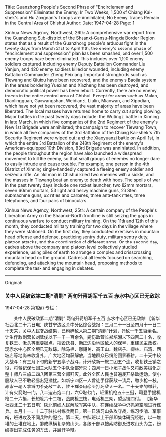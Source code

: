 Title: Guanzhong People's Second Phase of "Encirclement and Suppression" Eliminates the Enemy; In Two Weeks, 1,500 of Chiang Kai-shek's and Hu Zongnan's Troops are Annihilated; No Enemy Traces Remain in the Central Area of Chishui
Author:
Date: 1947-04-28
Page: 1

Xinhua News Agency, Northwest, 26th: A comprehensive war report from the Guanzhong Sub-district of the Shaanxi-Gansu-Ningxia Border Region states that as a result of the Guanzhong people's arduous fight in the twenty days from March 21st to April 11th, the enemy's second phase of "encirclement and suppression" plan has been smashed, and over 1,500 enemy troops have been eliminated. This includes over 1,100 enemy soldiers captured, including enemy Deputy Battalion Commander Liu Yanjun, and 420 enemy soldiers killed or wounded, including enemy Battalion Commander Zheng Peixiang. Important strongholds such as Tiewang and Qiutou have been recovered, and the enemy's Baojia system in the areas bordering Yuexian and Xinzheng has been destroyed, and democratic political power has been rebuilt. Currently, there are no enemy traces in the entire central area of Chishui. Except for areas such as Malan, Diaolingguan, Gaowangshan, Weidianzi, Liulin, Miaowan, and Xipodian, which have not yet been recovered, the vast majority of areas have been liberated. The local masses have returned home to carry out spring plowing. Major battles in the past twenty days include: the Wutingzi battle in Xinning in late March, in which five companies of the 2nd Regiment of the enemy's New 1st Brigade were annihilated; the campaign to recover Tiewang Town, in which all five companies of the 3rd Battalion of the Chiang Kai-shek's 7th Security Regiment were wiped out; and the Xiaoyuanzi battle on April 1st, in which the entire 3rd Battalion of the 248th Regiment of the enemy's American-equipped 10th Division, 83rd Brigade was annihilated. In addition, the people throughout the region have also launched a widespread movement to kill the enemy, so that small groups of enemies no longer dare to easily intrude and cause trouble. For example, one person in the 4th District of Xinning single-handedly captured a fleeing enemy soldier and seized a rifle. An old man in Chishui killed two enemies with a sickle, and the masses in Tiewang beat an enemy to death with hoes. The spoils of war in the past twenty days include one rocket launcher, two 82mm mortars, seven 60mm mortars, 53 light and heavy machine guns, 26 Sten submachine guns, 62 rifles and carbines, three anti-tank rifles, three telephones, and four pairs of binoculars.

Xinhua News Agency, Northwest, 25th: A certain company of the People's Liberation Army on the Shaanxi-North frontline is still seizing the gaps in continuous warfare to conduct military training. On the 11th and 12th of this month, they conducted military training for two days in the village where they were stationed. On the first day, they conducted exercises in mountain head offense and defense, practicing sentry duty, military sentry duty, platoon attacks, and the coordination of different arms. On the second day, cadres above the company and platoon level collectively studied experience, using piles of earth to arrange a complex and crisscrossing mountain head on the ground. Cadres at all levels focused on searching, defending, and attacking the mountain head, proposing methods to complete the task and engaging in debates.



<hr /> 

Original: 


### 关中人民破敌第二期“清剿”  两旬歼蒋胡军千五百  赤水中心区已无敌踪

1947-04-28
第1版()
专栏：

　　关中人民破敌第二期“清剿”
    两旬歼蒋胡军千五百 
    赤水中心区已无敌踪
    【新华社西北二十六日电】陕甘宁边区关中分区综合战报：三月二十一日至四月十一日二十天来，关中人民奋战结果，已粉碎敌人第二期“清剿”计划，歼敌一千五百余名。计生俘敌副营长刘延俊以下一千一百余名，毙伤敌营长郑培湘以下四百二十名，收复铁王、湫头等重要据点，摧毁跃县、新正边沿地区敌人的保甲，重建民主政权。现赤水中心区全境已无敌踪。除马栏、雕翎关、高王山、魏店子、柳林、庙湾、西坡店等地尚未收复外，广大地区均获解放。当地群众已纷纷回家春耕。二十天中较大战斗：有三月下旬的新宁五亭子战斗，计歼敌新一旅二团五个连，收复铁王镇之役，将蒋记保七团三大队五个中队全部歼灭；四月一日小垣子战斗又将敌美械化之整十师八三旅二四八团第三营全部歼灭。此外全区人民也普遍展开杀敌运动。使小股敌人已不敢轻易出犯滋扰。如新宁四区一人曾徒手俘获敌一溃兵，缴步枪一枝。赤水一老人拿镰刀杀死敌二名，铁王群众用＠头打死敌人一名。二十天来的缴获，计有火箭炮一门，八二迫击炮二门，六○炮七门，轻重机枪五十三挺，司登手提机枪二十六挺，长短枪六十二枝，战防枪三枝，电话机三架，望远镜四付。
    【新华社西北二十五日电】陕北前线人民解放军某中队，在连续战争中仍抓紧空隙进行练兵。本月十一、十二于驻扎村练兵两日，第一日演习山头攻守战，练习步哨、军事哨，班进攻及不同兵种的配合。第二天，中队班以上干部即集体研究经验，以一堆堆的土堆在地上，排成纵横复杂的山头，各级干部以搜索防御及进攻山头为主，纷纷提出完成任务的方法，并展开争辩。
